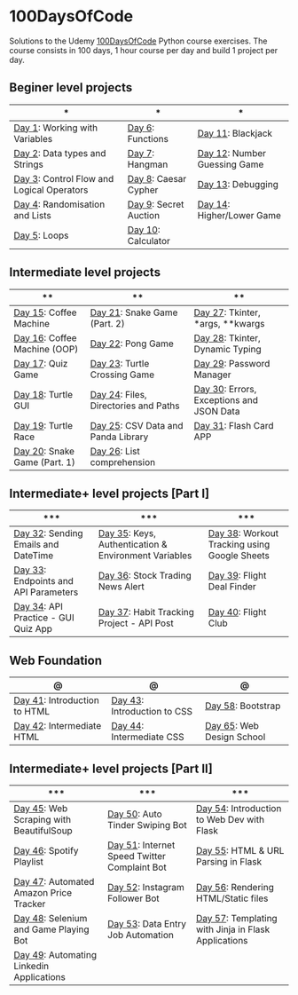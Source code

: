 # 100DaysOfCode

Solutions to the Udemy [100DaysOfCode](https://udemy.com/course/100-days-of-code) Python course exercises.
The course consists in 100 days, 1 hour course per day and build 1 project per day.

## Beginer level projects

| * | * | * |
| --- | --- | --- |
| [Day 1](https://github.com/ypasquazzo/100DaysOfCode/tree/main/Day%201): Working with Variables | [Day 6](https://github.com/ypasquazzo/100DaysOfCode/tree/main/Day%206): Functions | [Day 11](https://github.com/ypasquazzo/100DaysOfCode/tree/main/Day%2011): Blackjack |
| [Day 2](https://github.com/ypasquazzo/100DaysOfCode/tree/main/Day%202): Data types and Strings | [Day 7](https://github.com/ypasquazzo/100DaysOfCode/tree/main/Day%207): Hangman | [Day 12](https://github.com/ypasquazzo/100DaysOfCode/tree/main/Day%2012): Number Guessing Game |
| [Day 3](https://github.com/ypasquazzo/100DaysOfCode/tree/main/Day%203): Control Flow and Logical Operators | [Day 8](https://github.com/ypasquazzo/100DaysOfCode/tree/main/Day%208): Caesar Cypher | [Day 13](https://github.com/ypasquazzo/100DaysOfCode/tree/main/Day%2013): Debugging |
| [Day 4](https://github.com/ypasquazzo/100DaysOfCode/tree/main/Day%204): Randomisation and Lists | [Day 9](https://github.com/ypasquazzo/100DaysOfCode/tree/main/Day%209): Secret Auction | [Day 14](https://github.com/ypasquazzo/100DaysOfCode/tree/main/Day%2014): Higher/Lower Game |
| [Day 5](https://github.com/ypasquazzo/100DaysOfCode/tree/main/Day%205): Loops | [Day 10](https://github.com/ypasquazzo/100DaysOfCode/tree/main/Day%2010): Calculator | |

## Intermediate level projects

| ** | ** | ** |
| --- | --- | --- |
| [Day 15](https://github.com/ypasquazzo/100DaysOfCode/tree/main/Day%2015): Coffee Machine | [Day 21](https://github.com/ypasquazzo/100DaysOfCode/tree/main/Day%2021): Snake Game (Part. 2) | [Day 27](https://github.com/ypasquazzo/100DaysOfCode/tree/main/Day%2027): Tkinter, *args, **kwargs |
| [Day 16](https://github.com/ypasquazzo/100DaysOfCode/tree/main/Day%2016): Coffee Machine (OOP) | [Day 22](https://github.com/ypasquazzo/100DaysOfCode/tree/main/Day%2022): Pong Game | [Day 28](https://github.com/ypasquazzo/100DaysOfCode/tree/main/Day%2028): Tkinter, Dynamic Typing |
| [Day 17](https://github.com/ypasquazzo/100DaysOfCode/tree/main/Day%2017): Quiz Game | [Day 23](https://github.com/ypasquazzo/100DaysOfCode/tree/main/Day%2023): Turtle Crossing Game | [Day 29](https://github.com/ypasquazzo/100DaysOfCode/tree/main/Day%2029): Password Manager |
| [Day 18](https://github.com/ypasquazzo/100DaysOfCode/tree/main/Day%2018): Turtle GUI | [Day 24](https://github.com/ypasquazzo/100DaysOfCode/tree/main/Day%2024): Files, Directories and Paths | [Day 30](https://github.com/ypasquazzo/100DaysOfCode/tree/main/Day%2030): Errors, Exceptions and JSON Data |
| [Day 19](https://github.com/ypasquazzo/100DaysOfCode/tree/main/Day%2019): Turtle Race | [Day 25](https://github.com/ypasquazzo/100DaysOfCode/tree/main/Day%2025): CSV Data and Panda Library | [Day 31](https://github.com/ypasquazzo/100DaysOfCode/tree/main/Day%2031): Flash Card APP |
| [Day 20](https://github.com/ypasquazzo/100DaysOfCode/tree/main/Day%2020): Snake Game (Part. 1) | [Day 26](https://github.com/ypasquazzo/100DaysOfCode/tree/main/Day%2026): List comprehension | |

## Intermediate+ level projects [Part I]

| *** | *** | *** |
| --- | --- | --- |
| [Day 32](https://github.com/ypasquazzo/100DaysOfCode/tree/main/Day%2032): Sending Emails and DateTime | [Day 35](https://github.com/ypasquazzo/100DaysOfCode/tree/main/Day%2035): Keys, Authentication & Environment Variables | [Day 38](https://github.com/ypasquazzo/100DaysOfCode/tree/main/Day%2038): Workout Tracking using Google Sheets |
| [Day 33](https://github.com/ypasquazzo/100DaysOfCode/tree/main/Day%2033): Endpoints and API Parameters | [Day 36](https://github.com/ypasquazzo/100DaysOfCode/tree/main/Day%2036): Stock Trading News Alert | [Day 39](https://github.com/ypasquazzo/100DaysOfCode/tree/main/Day%2039): Flight Deal Finder |
| [Day 34](https://github.com/ypasquazzo/100DaysOfCode/tree/main/Day%2034): API Practice - GUI Quiz App | [Day 37](https://github.com/ypasquazzo/100DaysOfCode/tree/main/Day%2037): Habit Tracking Project - API Post | [Day 40](https://github.com/ypasquazzo/100DaysOfCode/tree/main/Day%2040): Flight Club |

## Web Foundation

| @ | @ | @ |
| --- | --- | --- |
| [Day 41](https://github.com/ypasquazzo/100DaysOfCode/tree/main/Day%2041): Introduction to HTML | [Day 43](https://github.com/ypasquazzo/100DaysOfCode/tree/main/Day%2043): Introduction to CSS | [Day 58](https://github.com/ypasquazzo/100DaysOfCode/tree/main/Day%2058): Bootstrap |
| [Day 42](https://github.com/ypasquazzo/100DaysOfCode/tree/main/Day%2042): Intermediate HTML | [Day 44](https://github.com/ypasquazzo/100DaysOfCode/tree/main/Day%2044): Intermediate CSS | [Day 65](https://github.com/ypasquazzo/100DaysOfCode/tree/main/Day%2065): Web Design School |

## Intermediate+ level projects [Part II]

| *** | *** | *** |
| --- | --- | --- |
| [Day 45](https://github.com/ypasquazzo/100DaysOfCode/tree/main/Day%2045): Web Scraping with BeautifulSoup | [Day 50](https://github.com/ypasquazzo/100DaysOfCode/tree/main/Day%2050): Auto Tinder Swiping Bot | [Day 54](https://github.com/ypasquazzo/100DaysOfCode/tree/main/Day%2054): Introduction to Web Dev with Flask |
| [Day 46](https://github.com/ypasquazzo/100DaysOfCode/tree/main/Day%2046): Spotify Playlist | [Day 51](https://github.com/ypasquazzo/100DaysOfCode/tree/main/Day%2051): Internet Speed Twitter Complaint Bot | [Day 55](https://github.com/ypasquazzo/100DaysOfCode/tree/main/Day%2055): HTML & URL Parsing in Flask |
| [Day 47](https://github.com/ypasquazzo/100DaysOfCode/tree/main/Day%2047): Automated Amazon Price Tracker | [Day 52](https://github.com/ypasquazzo/100DaysOfCode/tree/main/Day%2052): Instagram Follower Bot | [Day 56](https://github.com/ypasquazzo/100DaysOfCode/tree/main/Day%2056): Rendering HTML/Static files |
| [Day 48](https://github.com/ypasquazzo/100DaysOfCode/tree/main/Day%2048): Selenium and Game Playing Bot | [Day 53](https://github.com/ypasquazzo/100DaysOfCode/tree/main/Day%2053): Data Entry Job Automation | [Day 57](https://github.com/ypasquazzo/100DaysOfCode/tree/main/Day%2057): Templating with Jinja in Flask Applications |
| [Day 49](https://github.com/ypasquazzo/100DaysOfCode/tree/main/Day%2049): Automating Linkedin Applications | | |